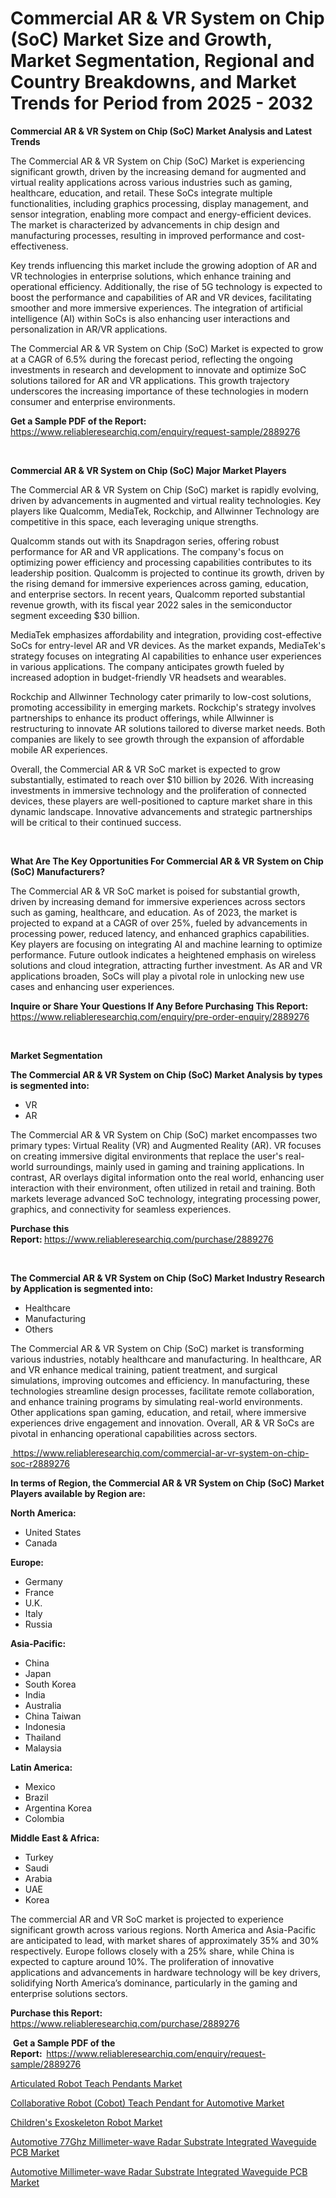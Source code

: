 <p><h1>Commercial AR & VR System on Chip (SoC) Market Size and Growth, Market Segmentation, Regional and Country Breakdowns, and Market Trends for Period from 2025 -  2032</h1></p><p><strong>Commercial AR & VR System on Chip (SoC) Market Analysis and Latest Trends</strong></p>
<p><p>The Commercial AR & VR System on Chip (SoC) Market is experiencing significant growth, driven by the increasing demand for augmented and virtual reality applications across various industries such as gaming, healthcare, education, and retail. These SoCs integrate multiple functionalities, including graphics processing, display management, and sensor integration, enabling more compact and energy-efficient devices. The market is characterized by advancements in chip design and manufacturing processes, resulting in improved performance and cost-effectiveness.</p><p>Key trends influencing this market include the growing adoption of AR and VR technologies in enterprise solutions, which enhance training and operational efficiency. Additionally, the rise of 5G technology is expected to boost the performance and capabilities of AR and VR devices, facilitating smoother and more immersive experiences. The integration of artificial intelligence (AI) within SoCs is also enhancing user interactions and personalization in AR/VR applications.</p><p>The Commercial AR & VR System on Chip (SoC) Market is expected to grow at a CAGR of 6.5% during the forecast period, reflecting the ongoing investments in research and development to innovate and optimize SoC solutions tailored for AR and VR applications. This growth trajectory underscores the increasing importance of these technologies in modern consumer and enterprise environments.</p></p>
<p><strong>Get a Sample PDF of the Report:&nbsp;</strong> <a href="https://www.reliableresearchiq.com/enquiry/request-sample/2889276?utm_campaign=1159&utm_medium=2&utm_source=Github&utm_content=ia&utm_term=14032025&utm_id=commercial-ar-vr-system-on-chip-soc">https://www.reliableresearchiq.com/enquiry/request-sample/2889276</a></p>
<p>&nbsp;</p>
<p><strong>Commercial AR & VR System on Chip (SoC) Major Market Players</strong></p>
<p><p>The Commercial AR & VR System on Chip (SoC) market is rapidly evolving, driven by advancements in augmented and virtual reality technologies. Key players like Qualcomm, MediaTek, Rockchip, and Allwinner Technology are competitive in this space, each leveraging unique strengths.</p><p>Qualcomm stands out with its Snapdragon series, offering robust performance for AR and VR applications. The company's focus on optimizing power efficiency and processing capabilities contributes to its leadership position. Qualcomm is projected to continue its growth, driven by the rising demand for immersive experiences across gaming, education, and enterprise sectors. In recent years, Qualcomm reported substantial revenue growth, with its fiscal year 2022 sales in the semiconductor segment exceeding $30 billion.</p><p>MediaTek emphasizes affordability and integration, providing cost-effective SoCs for entry-level AR and VR devices. As the market expands, MediaTek's strategy focuses on integrating AI capabilities to enhance user experiences in various applications. The company anticipates growth fueled by increased adoption in budget-friendly VR headsets and wearables.</p><p>Rockchip and Allwinner Technology cater primarily to low-cost solutions, promoting accessibility in emerging markets. Rockchip's strategy involves partnerships to enhance its product offerings, while Allwinner is restructuring to innovate AR solutions tailored to diverse market needs. Both companies are likely to see growth through the expansion of affordable mobile AR experiences.</p><p>Overall, the Commercial AR & VR SoC market is expected to grow substantially, estimated to reach over $10 billion by 2026. With increasing investments in immersive technology and the proliferation of connected devices, these players are well-positioned to capture market share in this dynamic landscape. Innovative advancements and strategic partnerships will be critical to their continued success.</p></p>
<p>&nbsp;</p>
<p><strong>What Are The Key Opportunities For Commercial AR & VR System on Chip (SoC) Manufacturers?</strong></p>
<p><p>The Commercial AR & VR SoC market is poised for substantial growth, driven by increasing demand for immersive experiences across sectors such as gaming, healthcare, and education. As of 2023, the market is projected to expand at a CAGR of over 25%, fueled by advancements in processing power, reduced latency, and enhanced graphics capabilities. Key players are focusing on integrating AI and machine learning to optimize performance. Future outlook indicates a heightened emphasis on wireless solutions and cloud integration, attracting further investment. As AR and VR applications broaden, SoCs will play a pivotal role in unlocking new use cases and enhancing user experiences.</p></p>
<p><strong>Inquire or Share Your Questions If Any Before Purchasing This Report:</strong> <a href="https://www.reliableresearchiq.com/enquiry/pre-order-enquiry/2889276?utm_campaign=1159&utm_medium=2&utm_source=Github&utm_content=ia&utm_term=14032025&utm_id=commercial-ar-vr-system-on-chip-soc">https://www.reliableresearchiq.com/enquiry/pre-order-enquiry/2889276</a></p>
<p>&nbsp;</p>
<p><strong>Market Segmentation</strong></p>
<p><strong>The Commercial AR & VR System on Chip (SoC) Market Analysis by types is segmented into:</strong></p>
<p><ul><li>VR</li><li>AR</li></ul></p>
<p><p>The Commercial AR & VR System on Chip (SoC) market encompasses two primary types: Virtual Reality (VR) and Augmented Reality (AR). VR focuses on creating immersive digital environments that replace the user's real-world surroundings, mainly used in gaming and training applications. In contrast, AR overlays digital information onto the real world, enhancing user interaction with their environment, often utilized in retail and training. Both markets leverage advanced SoC technology, integrating processing power, graphics, and connectivity for seamless experiences.</p></p>
<p><strong>Purchase this Report:&nbsp;</strong><a href="https://www.reliableresearchiq.com/purchase/2889276?utm_campaign=1159&utm_medium=2&utm_source=Github&utm_content=ia&utm_term=14032025&utm_id=commercial-ar-vr-system-on-chip-soc">https://www.reliableresearchiq.com/purchase/2889276</a></p>
<p>&nbsp;</p>
<p><strong>The Commercial AR & VR System on Chip (SoC) Market Industry Research by Application is segmented into:</strong></p>
<p><ul><li>Healthcare</li><li>Manufacturing</li><li>Others</li></ul></p>
<p><p>The Commercial AR & VR System on Chip (SoC) market is transforming various industries, notably healthcare and manufacturing. In healthcare, AR and VR enhance medical training, patient treatment, and surgical simulations, improving outcomes and efficiency. In manufacturing, these technologies streamline design processes, facilitate remote collaboration, and enhance training programs by simulating real-world environments. Other applications span gaming, education, and retail, where immersive experiences drive engagement and innovation. Overall, AR & VR SoCs are pivotal in enhancing operational capabilities across sectors.</p></p>
<p><a href="https://www.reliableresearchiq.com/commercial-ar-vr-system-on-chip-soc-r2889276?utm_campaign=1159&utm_medium=2&utm_source=Github&utm_content=ia&utm_term=14032025&utm_id=commercial-ar-vr-system-on-chip-soc">&nbsp;https://www.reliableresearchiq.com/commercial-ar-vr-system-on-chip-soc-r2889276</a></p>
<p><strong>In terms of Region, the Commercial AR & VR System on Chip (SoC) Market Players available by Region are:</strong></p>
<p>
    <p> <strong> North America: </strong>
        <ul>
            <li>United States</li>
            <li>Canada</li>
        </ul>
        </p> 
    <p> <strong> Europe: </strong>
        <ul>
            <li>Germany</li>
            <li>France</li>
            <li>U.K.</li>
            <li>Italy</li>
            <li>Russia</li>
        </ul>
        </p> 
    <p> <strong> Asia-Pacific: </strong>
        <ul>
            <li>China</li>
            <li>Japan</li>
            <li>South Korea</li>
            <li>India</li>
            <li>Australia</li>
            <li>China Taiwan</li>
            <li>Indonesia</li>
            <li>Thailand</li>
            <li>Malaysia</li>
        </ul>
        </p> 
    <p> <strong> Latin America: </strong>
        <ul>
            <li>Mexico</li>
            <li>Brazil</li>
            <li>Argentina Korea</li>
            <li>Colombia</li>
        </ul>
        </p> 
    <p> <strong> Middle East & Africa: </strong>
        <ul>
            <li>Turkey</li>
            <li>Saudi</li>
            <li>Arabia</li>
            <li>UAE</li>
            <li>Korea</li>
        </ul>
    </p>
    </p>
<p><p>The commercial AR and VR SoC market is projected to experience significant growth across various regions. North America and Asia-Pacific are anticipated to lead, with market shares of approximately 35% and 30% respectively. Europe follows closely with a 25% share, while China is expected to capture around 10%. The proliferation of innovative applications and advancements in hardware technology will be key drivers, solidifying North America’s dominance, particularly in the gaming and enterprise solutions sectors.</p></p>
<p><strong>Purchase this Report: </strong><a href="https://www.reliableresearchiq.com/purchase/2889276?utm_campaign=1159&utm_medium=2&utm_source=Github&utm_content=ia&utm_term=14032025&utm_id=commercial-ar-vr-system-on-chip-soc">https://www.reliableresearchiq.com/purchase/2889276</a></p>
<p>&nbsp;<strong>Get a Sample PDF of the Report:&nbsp;&nbsp;</strong><a href="https://www.reliableresearchiq.com/enquiry/request-sample/2889276?utm_campaign=1159&utm_medium=2&utm_source=Github&utm_content=ia&utm_term=14032025&utm_id=commercial-ar-vr-system-on-chip-soc">https://www.reliableresearchiq.com/enquiry/request-sample/2889276</a></p>
<p><strong></strong></p>
<p><p><a href="https://github.com/resiebustin/Market-Research-Report-List-1/blob/main/articulated-robot-teach-pendants-market.md?utm_campaign=1159&utm_medium=2&utm_source=Github&utm_content=ia&utm_term=14032025&utm_id=commercial-ar-vr-system-on-chip-soc">Articulated Robot Teach Pendants Market</a></p><p><a href="https://github.com/safatabhee/Market-Research-Report-List-1/blob/main/collaborative-robot-cobot-teach-pendant-for-automotive-market.md?utm_campaign=1159&utm_medium=2&utm_source=Github&utm_content=ia&utm_term=14032025&utm_id=commercial-ar-vr-system-on-chip-soc">Collaborative Robot (Cobot) Teach Pendant for Automotive Market</a></p><p><a href="https://github.com/rndwazeri/Market-Research-Report-List-1/blob/main/childrens-exoskeleton-robot-market.md?utm_campaign=1159&utm_medium=2&utm_source=Github&utm_content=ia&utm_term=14032025&utm_id=commercial-ar-vr-system-on-chip-soc">Children's Exoskeleton Robot Market</a></p><p><a href="https://github.com/sivyerloucks/Market-Research-Report-List-1/blob/main/automotive-77ghz-millimeter-wave-radar-substrate-integrated-waveguide-pcb-market.md?utm_campaign=1159&utm_medium=2&utm_source=Github&utm_content=ia&utm_term=14032025&utm_id=commercial-ar-vr-system-on-chip-soc">Automotive 77Ghz Millimeter-wave Radar Substrate Integrated Waveguide PCB Market</a></p><p><a href="https://github.com/rwanjamiul/Market-Research-Report-List-1/blob/main/automotive-millimeter-wave-radar-substrate-integrated-waveguide-pcb-market.md?utm_campaign=1159&utm_medium=2&utm_source=Github&utm_content=ia&utm_term=14032025&utm_id=commercial-ar-vr-system-on-chip-soc">Automotive Millimeter-wave Radar Substrate Integrated Waveguide PCB Market</a></p></p>